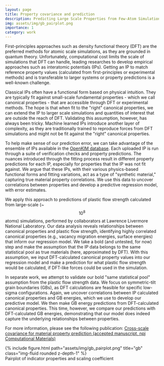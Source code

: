```yaml
---
layout: page
title: Property covariance and prediction
description: Predicting Large Scale Properties from Few-Atom Simulations
img: assets/img/gb_pairplot.png
importance: 1
category: work
---
```


First-principles approaches such as density functional theory (DFT) are the preferred methods for atomic scale simulations, as they are grounded in quantum theory.
Unfortunately, computational cost limits the scale of simulations that DFT can handle, leading researches to develop empirical approaches such as interatomic potentials (IPs).
Getting an IP to match reference property values (calculated from first-principles or experimental methods) and is transferable to larger systems or property predictions is a well-known challenge.

Classical IPs often have a functional form based on physical intuition.
They are typically fit against small-scale fundamental properties - which we call canonical properties - that are accessible through DFT or experimental methods. 
The hope is that when fit to the "right" canonical properties, we can extend the IP to larger scale simulations and quantities of interest that are outside the reach of DFT.
Validating this assumption, however, has always been tricky.
Machine learned IPs introduce another layer of complexity, as they are traditionally trained to reproduce forces from DFT simulations and might not be fit against the "right" canonical properties.

To help make sense of our prediction error, we can take advantage of the ensemble of IPs available in the [OpenKIM database](https://openkim.org/).
Each uploaded IP is run through a suite of verification checks and property predictions.
The nuances introduced through the fitting process result in different property predictions for each IP, especially for properties that the IP was not fit against.
We argue that these IPs, with their various physics-based functional forms and fitting variations, act as a type of "synthetic material," capturing true material property correlations. 
We use this data to uncover correlations between properties and develop a predictive regression model, with error estimates.

We apply this approach to predictions of plastic flow strength calculated from large-scale (~$$10^8$$ atoms) simulations, performed by collaborators at Lawrence Livermore National Laboratory.
Our data analysis reveals relationships between canonical properties and plastic flow strength, identifying highly correlated canonical properties (e.g., vacancy migration energies, surface energies) that inform our regression model.
We take a bold (and untested, for now) step and make the assumption that the IP data belongs to the same statistical pool as true materials (here, approximated by DFT).
With this assumption, we input DFT-calculated canonical property values into our regression model and make a prediction for what plastic flow strength would be calculated, if DFT-like forces could be used in the simulation.

In separate work, we attempt to validate our bold "same statistical pool" assumption from the plastic flow strength data.
We focus on symmetric-tilt grain boundaries (GBs), as DFT calculations are feasible for specific low-sigma configurations.
Again, we uncover correlations between IP calculated canonical properties and GB energies, which we use to develop our predictive model.
We then make GB energy predictions from DFT-calculated canonical properties.
This time, however, we compare our predictions with DFT-calculated GB energies, demonstrating that our model does indeed capture the underlying relationships between properties.

For more information, please see the following publication: [Cross-scale covariance for material property prediction (accepted manuscript, npj Computational Materials)](https://arxiv.org/abs/2406.05146)

<div class="row">
    <div class="col-sm mt-3 mt-md-0">
        {% include figure.html path="assets/img/gb_pairplot.png" title="gb" class="img-fluid rounded z-depth-1" %}
    </div>
</div>
<div class="caption">
    Pairplot of indicator properties and scaling coefficient
</div>
